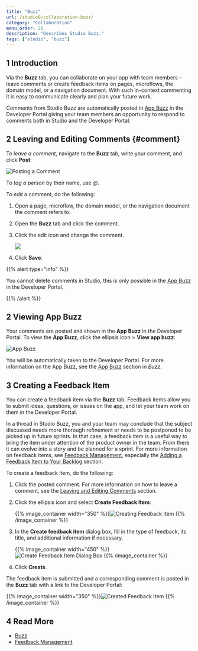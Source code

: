 ```yaml
---
title: "Buzz"
url: /studio8/collaboration-buzz/
category: "Collaboration"
menu_order: 20
description: "Describes Studio Buzz."
tags: ["studio", "buzz"]
---
```


## 1 Introduction 

Via the **Buzz** tab, you can collaborate on your app with team members – leave comments  or create feedback items on pages, microflows, the domain model, or a navigation document. With such in-context commenting it is easy to communicate clearly and plan your future work. 

Comments from Studio Buzz are automatically posted in [App Buzz](/developerportal/collaborate/buzz/#app-buzz) in the Developer Portal giving your team members an opportunity to respond to comments both in Studio and the Developer Portal. 

## 2 Leaving and Editing Comments {#comment}

To *leave a comment*, navigate to the **Buzz** tab, write your comment, and click **Post**:

![Posting a Comment](/attachments/studio8/collaboration/collaboration-buzz/posting-a-comment.png)

To *tag a person* by their name, use *@*. 

To *edit* a comment, do the following:

1. Open a page, microflow, the domain model, or the navigation document the comment refers to.

2. Open the **Buzz** tab and click the comment.

3.  Click the edit icon and change the comment.

    ![](/attachments/studio8/collaboration/collaboration-buzz/edit-comment.png)

4. Click **Save**. 

{{% alert type="info" %}}

You cannot delete comments in Studio, this is only possible in the [App Buzz](/developerportal/collaborate/buzz/#app-buzz) in the Developer Portal.  

{{% /alert %}}

## 2 Viewing App Buzz

Your comments are posted and shown in the **App Buzz** in the Developer Portal. To view the **App Buzz**, click the ellipsis icon > **View app buzz**:

![App Buzz](/attachments/studio8/collaboration/collaboration-buzz/viewing-app-buzz.png)

You will be automatically taken to the Developer Portal. For more information on the App Buzz, see the [App Buzz](/developerportal/collaborate/buzz/#app-buzz) section in *Buzz*.  

## 3 Creating a Feedback Item

You can create a feedback item via the **Buzz** tab. Feedback items allow you to submit ideas, questions, or issues on the app, and let your team work on them in the Developer Portal. 

In a thread in Studio Buzz, you and your team may conclude that the subject discussed needs more thorough refinement or needs to be postponed to be picked up in future sprints. In that case, a feedback item is a useful way to bring the item under attention of the product owner in the team. From there it can evolve into a story and be planned for a sprint. For more information on feedback items, see [Feedback Management](/developerportal/collaborate/feedback/), especially the [Adding a Feedback Item to Your Backlog](/developerportal/collaborate/feedback/#adding) section.  

To create a feedback item, do the following:

1. Click the posted comment. For more information on how to leave a comment, see the [Leaving and Editing Comments](#comment) section.

2.  Click the ellipsis icon and select **Create Feedback Item**:

	{{% image_container width="350" %}}![Creating Feedback Item](/attachments/studio8/collaboration/collaboration-buzz/creating-feedback-item.png)
	{{% /image_container %}}
	
3.  In the **Create feedback item** dialog box, fill in the type of feedback, its title, and additional information if necessary.

    {{% image_container width="450" %}}![Create Feedback Item Dialog Box](/attachments/studio8/collaboration/collaboration-buzz/feedback-item-info.png)
    {{% /image_container %}}

4. Click **Create**.

The feedback item is submitted and a corresponding comment is posted in the **Buzz** tab with a link to the Developer Portal:

{{% image_container width="350" %}}![Created Feedback Item](/attachments/studio8/collaboration/collaboration-buzz/feedback-item-created.png)
{{% /image_container %}}

## 4 Read More

* [Buzz](/developerportal/collaborate/buzz/)
* [Feedback Management](/developerportal/collaborate/feedback/)
